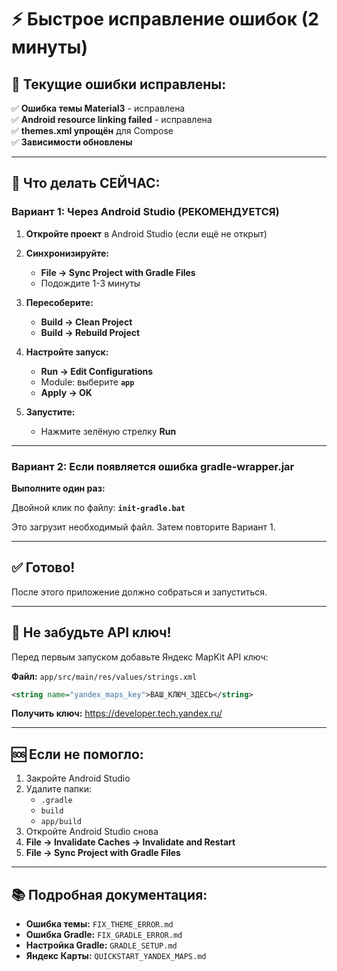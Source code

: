 # ⚡ Быстрое исправление ошибок (2 минуты)

## 🎯 Текущие ошибки исправлены:

✅ **Ошибка темы Material3** - исправлена  
✅ **Android resource linking failed** - исправлена  
✅ **themes.xml упрощён** для Compose  
✅ **Зависимости обновлены**  

---

## 🚀 Что делать СЕЙЧАС:

### Вариант 1: Через Android Studio (РЕКОМЕНДУЕТСЯ)

1. **Откройте проект** в Android Studio (если ещё не открыт)

2. **Синхронизируйте:**
   - **File → Sync Project with Gradle Files**
   - Подождите 1-3 минуты

3. **Пересоберите:**
   - **Build → Clean Project**
   - **Build → Rebuild Project**

4. **Настройте запуск:**
   - **Run → Edit Configurations**
   - Module: выберите **`app`**
   - **Apply → OK**

5. **Запустите:**
   - Нажмите зелёную стрелку **Run**

---

### Вариант 2: Если появляется ошибка gradle-wrapper.jar

**Выполните один раз:**

Двойной клик по файлу: **`init-gradle.bat`**

Это загрузит необходимый файл. Затем повторите Вариант 1.

---

## ✅ Готово!

После этого приложение должно собраться и запуститься.

---

## 📱 Не забудьте API ключ!

Перед первым запуском добавьте Яндекс MapKit API ключ:

**Файл:** `app/src/main/res/values/strings.xml`

```xml
<string name="yandex_maps_key">ВАШ_КЛЮЧ_ЗДЕСЬ</string>
```

**Получить ключ:** https://developer.tech.yandex.ru/

---

## 🆘 Если не помогло:

1. Закройте Android Studio
2. Удалите папки:
   - `.gradle`
   - `build`
   - `app/build`
3. Откройте Android Studio снова
4. **File → Invalidate Caches → Invalidate and Restart**
5. **File → Sync Project with Gradle Files**

---

## 📚 Подробная документация:

- **Ошибка темы:** `FIX_THEME_ERROR.md`
- **Ошибка Gradle:** `FIX_GRADLE_ERROR.md`  
- **Настройка Gradle:** `GRADLE_SETUP.md`
- **Яндекс Карты:** `QUICKSTART_YANDEX_MAPS.md`


